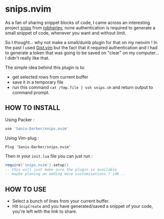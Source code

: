 # snips.nvim

As a fan of sharing snippet blocks of code, I came across an interesting project [snips](https://snips.sh) from [robherley](https://github.com/robherley), none authentication is required to generate a small snippet of code, whenever you want and without limit.

So I thought... why not make a small/dumb plugin for that on my neovim !
In the past I used [Gist.vim](https://github.com/mattn/vim-gist) but the fact that it required authentication and I had to generate a token that was going to be saved on "clear" on my computer... I didn't really like that.

The simple idea behind this plugin is to:
- get selected rows from current buffer
- save it in a temporary file
- run this command `cat /tmp.file | ssh snips.sh` and return output to command prompt.

## HOW TO INSTALL

Using Packer :
```lua
use 'Sanix-Darker/snips.nvim'
```

Using  Vim-plug :

```
Plug 'Sanix-Darker/snips.nvim'
```

Then in your `init.lua` file you can just run :

```lua
require('snips.nvim').setup()
-- this will just make sure the plugin is available
-- maybe planing on adding more customisations ? idk...
```

## HOW TO USE

- Select a bunch of lines from your current buffer.
- Hit `SnipCreate` and you have generated/saved a snippet of your code, you're left with the link to share.
